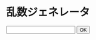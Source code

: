 <h1 id="_title">乱数ジェネレータ</h1>

<form action="#" id="form">  
  <input type="text" name="content">
  <input type="submit" value="OK">
  <p id="output"></p>
</form>

<script>
  function getRandomInt(max) {
      return Math.floor(Math.random() * max);
    }

  function rd(N) {
    let tf_array = Array(N).fill(0);
    for (let i = 0; i < N; i++) {
      tf_array[i] = i+1;
    }

    let cnt = 0;
    let rd_n = "";
    while (true) {
      let t = getRandomInt(N);
      if (tf_array[t-1] == 0) {
        rd_n += t + "<br>---------<br>";
        tf_array[t-1] = 1;
        cnt++;
      }
      if (cnt == N) break;
    }

    return rd_n;
  }
  
  document.getElementById('form').onsubmit = function(event) {
    event.preventDefault();
    
    let inputForm = document.getElementById('form').content.value;
    let N = `${inputForm}`;
    
    if (N == "") {
      alert("値を入力してください");
    }
    else if (!isFinite(N)) {
      alert("数値を入力してください");
    }
    else {
      let M = Number(N);
      let rd_n = rd(M);
      document.getElementById('output').textContent = rd_n;
    }
  }
</script>

<style>#ccby4 { display: none; }</style>
